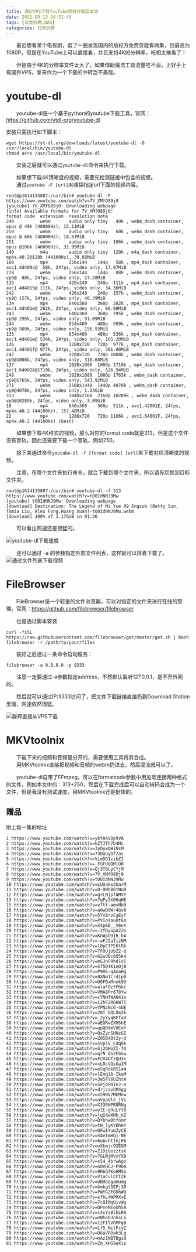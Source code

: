 ```yaml
---
title: 通过VPS下载YouTube视频并取回本地
date: 2021-09-13 16:51:46
tags: [日常折腾,NAS]
categories: 日常折腾
---
```

&emsp;&emsp;最近想看某个电视剧，逛了一圈发现国内的版权方免费仅能看两集，且最高为1080P，但是在YouTube上可以直接看，并且支持4K的分辨率，吃相太难看了！

&emsp;&emsp;但是由于4K的分辨率文件太大了，如果借助魔法工具流量吃不消，正好手上有国外VPS，拿来作为一个下载的中转岂不美哉。

# youtube-dl
&emsp;&emsp;youtube-dl是一个基于python的youtube下载工具，官网：https://github.com/ytdl-org/youtube-dl

安装只需执行如下脚本：
```
wget https://yt-dl.org/downloads/latest/youtube-dl -O /usr/local/bin/youtube-dl
chmod a+rx /usr/local/bin/youtube-dl
```

&emsp;&emsp;安装之后就可以通过`youtube-dl`命令来执行下载。

&emsp;&emsp;如果想下载4K清晰度的视频，需要先检测链接中包含的视频。  
&emsp;&emsp;通过`youtube -F [url]`来嗅探指定url下面的视频内容。
```
root@p1614135807:/usr/bin# youtube-dl -F https://www.youtube.com/watch?v=7V_XMfO89j0
[youtube] 7V_XMfO89j0: Downloading webpage
[info] Available formats for 7V_XMfO89j0:
format code  extension  resolution note
249          webm       audio only tiny   49k , webm_dash container, opus @ 49k (48000Hz), 15.11MiB
250          webm       audio only tiny   60k , webm_dash container, opus @ 60k (48000Hz), 18.57MiB
251          webm       audio only tiny  106k , webm_dash container, opus @106k (48000Hz), 32.95MiB
140          m4a        audio only tiny  129k , m4a_dash container, mp4a.40.2@129k (44100Hz), 39.88MiB
160          mp4        256x144    144p   58k , mp4_dash container, avc1.4d400c@  58k, 24fps, video only, 17.97MiB
278          webm       256x144    144p   88k , webm_dash container, vp9@  88k, 24fps, video only, 27.28MiB
133          mp4        426x240    240p  111k , mp4_dash container, avc1.4d4015@ 111k, 24fps, video only, 34.36MiB
242          webm       426x240    240p  157k , webm_dash container, vp9@ 157k, 24fps, video only, 48.39MiB
134          mp4        640x360    360p  282k , mp4_dash container, avc1.4d401e@ 282k, 24fps, video only, 86.98MiB
243          webm       640x360    360p  295k , webm_dash container, vp9@ 295k, 24fps, video only, 91.09MiB
244          webm       854x480    480p  509k , webm_dash container, vp9@ 509k, 24fps, video only, 156.93MiB
135          mp4        854x480    480p  536k , mp4_dash container, avc1.4d401e@ 536k, 24fps, video only, 165.20MiB
136          mp4        1280x720   720p  977k , mp4_dash container, avc1.4d401f@ 977k, 24fps, video only, 301.00MiB
247          webm       1280x720   720p 1008k , webm_dash container, vp9@1008k, 24fps, video only, 310.68MiB
137          mp4        1920x1080  1080p 1710k , mp4_dash container, avc1.640028@1710k, 24fps, video only, 526.94MiB
248          webm       1920x1080  1080p 1765k , webm_dash container, vp9@1765k, 24fps, video only, 543.92MiB
271          webm       2560x1440  1440p 4078k , webm_dash container, vp9@4078k, 24fps, video only, 1.23GiB
313          webm       3840x2160  2160p 10289k , webm_dash container, vp9@10289k, 24fps, video only, 3.09GiB
18           mp4        640x360    360p  511k , avc1.42001E, 24fps, mp4a.40.2 (44100Hz), 157.48MiB
22           mp4        1280x720   720p 1106k , avc1.64001F, 24fps, mp4a.40.2 (44100Hz) (best)
```

&emsp;&emsp;如果想下载4K格式的视频，那么对应的format code就是313，但是这个文件没有音轨，因此还需要下载一个音轨，例如250。

&emsp;&emsp;接下来通过命令`youtube-dl -f [format code] [url]`来下载对应清晰度的视频。

&emsp;&emsp;注意，在哪个文件夹执行命令，就会下载到哪个文件夹，所以请先切换到目标文件夹。

```
root@p1614135807:/usr/bin# youtube-dl -f 313 https://www.youtube.com/watch?v=tO0IdNNJ9Mw
[youtube] tO0IdNNJ9Mw: Downloading webpage
[download] Destination: The Legend of Mi Yue 09 Engsub (Betty Sun, Tamia Liu, Alex Fong,Huang Xuan)-tO0IdNNJ9Mw.webm
[download] 100% of 3.17GiB in 01:36
```
&emsp;&emsp;可以看出网速还是很猛的。

![youtube-dl下载速度](https://pic.lufer.cc/images/2021/09/14/image77982ce962f6953c.png)

&emsp;&emsp;还可以通过 -a 的参数指定外部文件列表，这样就可以排着下载了。
![通过文件列表下载视频](https://pic.lufer.cc/images/2021/09/14/imagea0a0f0fb987aeb1c.png)

# FileBrowser
&emsp;&emsp;FileBrowser是一个轻量的文件浏览器，可以对指定的文件夹进行在线的管理，官网：https://github.com/filebrowser/filebrowser

&emsp;&emsp;也是通过脚本安装
```
curl -fsSL https://raw.githubusercontent.com/filebrowser/get/master/get.sh | bash  
filebrowser -r /path/to/your/files
```

&emsp;&emsp;装好之后通过一条命令启动服务：

```
filebrowser -a 0.0.0.0 -p 9333
```
&emsp;&emsp;注意一定要通过-a参数指定address，不然默认监听127.0.0.1，是不开外网的。

&emsp;&emsp;然后就可以通过IP:3333访问了，把文件下载链接直接扔到Download Station里面，网速依然很猛。

![群辉直接从VPS下载](https://pic.lufer.cc/images/2021/09/14/image.png)

# MKVtoolnix
&emsp;&emsp;下载下来的视频和音频是分开的，需要使用工具将其合成。  
&emsp;&emsp;用MKVtoolnix直接把视频和音频的webm扔进去，然后混流就可以了。

&emsp;&emsp;youtube-dl自带了FFmpeg，可以在formatcode参数中用加号连接两种格式的文件，例如本文中的：313+250，然后在下载完成后可以自动转码合成为一个文件，但是我没有测试速度，用MKVtoolnix还是挺快的。

## 赠品
附上每一集的地址
```
1 https://www.youtube.com/watch?v=yktA4VDp9VA
2 https://www.youtube.com/watch?v=kZTJTh7b4Mc
3 https://www.youtube.com/watch?v=3yOywQBiNsM
4 https://www.youtube.com/watch?v=73DUuyDf2as
5 https://www.youtube.com/watch?v=VieDD1zibZI
6 https://www.youtube.com/watch?v=_FGFUQDMlO0
7 https://www.youtube.com/watch?v=Qj3T8LyCYjM
8 https://www.youtube.com/watch?v=7V_XMfO89j0
9 https://www.youtube.com/watch?v=tO0IdNNJ9Mw
10 https://www.youtube.com/watch?v=LUUake2UarM
11 https://www.youtube.com/watch?v=O-9Nh06tNn8
12 https://www.youtube.com/watch?v=grLNjplNMVY
13 https://www.youtube.com/watch?v=7gPy3X06qHE
15 https://www.youtube.com/watch?v=v7tt-amvNh0
16 https://www.youtube.com/watch?v=a0wQdWr4Gv8
17 https://www.youtube.com/watch?v=5Yx8rvCgEyY
18 https://www.youtube.com/watch?v=PVIosau8t6o
19 https://www.youtube.com/watch?v=X4p6E__V6nY
20 https://www.youtube.com/watch?v=-2fDyopA2Zs
21 https://www.youtube.com/watch?v=KnWpO9jB_hA
22 https://www.youtube.com/watch?v=-wFJ2aIizNM
23 https://www.youtube.com/watch?v=lBpETPE0lRk
24 https://www.youtube.com/watch?v=TFOUjobZ2-U
25 https://www.youtube.com/watch?v=b2uOQc6O5k4
26 https://www.youtube.com/watch?v=mSJnFRhd1vI
27 https://www.youtube.com/watch?v=Sf5D4K1eOj8
28 https://www.youtube.com/watch?v=P9RE-qAnaHg
29 https://www.youtube.com/watch?v=0XNw1Crdip0
30 https://www.youtube.com/watch?v=U6FBxMnnk9U
31 https://www.youtube.com/watch?v=alaF0ztP6kc
32 https://www.youtube.com/watch?v=VMA8Pr678Yw
33 https://www.youtube.com/watch?v=cYNHfWAN41o
34 https://www.youtube.com/watch?v=i2hF2RGKWTI
35 https://www.youtube.com/watch?v=YPNzNcG-4UE
36 https://www.youtube.com/watch?v=28T_bQLOm2k
37 https://www.youtube.com/watch?v=_2yYyqBFfxU
38 https://www.youtube.com/watch?v=aEGRwZXH5hE
39 https://www.youtube.com/watch?v=apQRXmV8EoY
40 https://www.youtube.com/watch?v=QsZynSHNzGI
41 https://www.youtube.com/watch?v=Z05B40t2y-U
42 https://www.youtube.com/watch?v=Svp5V_Cdq8k
43 https://www.youtube.com/watch?v=Sj2QHoZI-7U
44 https://www.youtube.com/watch?v=qrN_QSZFbSw
45 https://www.youtube.com/watch?v=FCR4DfzQU3s
46 https://www.youtube.com/watch?v=xL8cVQsGaIM
47 https://www.youtube.com/watch?v=oSqRdkBS1a4
48 https://www.youtube.com/watch?v=lEmq1A-IkaM
49 https://www.youtube.com/watch?v=3e5Fl6UIhtA
50 https://www.youtube.com/watch?v=SejoHQ1eJ-o
51 https://www.youtube.com/watch?v=drjcavhM4gg
52 https://www.youtube.com/watch?v=x59BV7MEMnw
53 https://www.youtube.com/watch?v=aVypQle_jVs
54 https://www.youtube.com/watch?v=X33RHPR8RNg
55 https://www.youtube.com/watch?v=yIE-gHuLYt8
56 https://www.youtube.com/watch?v=jqIAwXMk_nI
57 https://www.youtube.com/watch?v=DYbhwDhfnmY
58 https://www.youtube.com/watch?v=tN_lyKYBh8Y
59 https://www.youtube.com/watch?v=OFwIYumZyCE
60 https://www.youtube.com/watch?v=S4eImHQj-NE
61 https://www.youtube.com/watch?v=6uAchtInjRk
62 https://www.youtube.com/watch?v=oXkwjc92EGM
63 https://www.youtube.com/watch?v=Z1DjUozztsk
64 https://www.youtube.com/watch?v=7GLWjMVyYX0
65 https://www.youtube.com/watch?v=s54_4brwAgo
66 https://www.youtube.com/watch?v=G0VHCJ-P9bA
67 https://www.youtube.com/watch?v=9R6GfKoHMSo
68 https://www.youtube.com/watch?v=V1aCulCCtZk
69 https://www.youtube.com/watch?v=UNdGdgaHumg
70 https://www.youtube.com/watch?v=bmkgt5EPj30
71 https://www.youtube.com/watch?v=PWYGZfODhWQ
72 https://www.youtube.com/watch?v=xfhL4WPMXvE
73 https://www.youtube.com/watch?v=7cQIMqOivWg
74 https://www.youtube.com/watch?v=DPveNEoUh5A
75 https://www.youtube.com/watch?v=c4sYs8lhLRA
76 https://www.youtube.com/watch?v=mNhoOJnhsLs
77 https://www.youtube.com/watch?v=IzFIlVhMFg0
78 https://www.youtube.com/watch?v=Lf5_NitFcyI
79 https://www.youtube.com/watch?v=D6aVR0ah3Lg
80 https://www.youtube.com/watch?v=mAz1NBTBgzQ
81 https://www.youtube.com/watch?v=Zm_XHSSeXis
```
